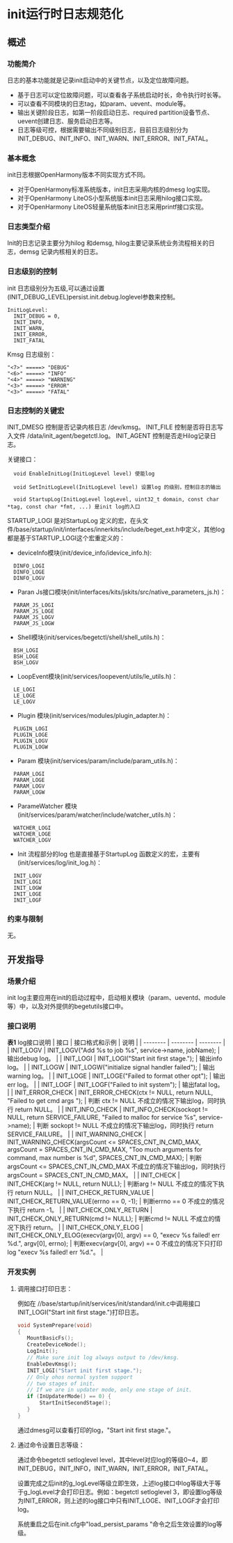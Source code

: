 # init运行时日志规范化
## 概述
### 功能简介
日志的基本功能就是记录init启动中的关键节点，以及定位故障问题。
- 基于日志可以定位故障问题，可以查看各子系统启动时长，命令执行时长等。
- 可以查看不同模块的日志tag，如param、uevent、module等。
- 输出关键阶段日志，如第一阶段启动日志、required partition设备节点、uevent创建日志、服务启动日志等。
- 日志等级可控，根据需要输出不同级别日志，目前日志级别分为INIT_DEBUG、INIT_INFO、INIT_WARN、INIT_ERROR、INIT_FATAL。

### 基本概念

init日志根据OpenHarmony版本不同实现方式不同。
- 对于OpenHarmony标准系统版本，init日志采用内核的dmesg log实现。
- 对于OpenHarmony LiteOS小型系统版本init日志采用hilog接口实现。
- 对于OpenHarmony LiteOS轻量系统版本init日志采用printf接口实现。

### 日志类型介绍
  Init的日志记录主要分为hilog 和demsg, hilog主要记录系统业务流程相关的日志，demsg 记录内核相关的日志。
### 日志级别的控制
  init 日志级别分为五级,可以通过设置(INIT_DEBUG_LEVEL)persist.init.debug.loglevel参数来控制。

  ```
  InitLogLevel:
    INIT_DEBUG = 0,
    INIT_INFO,
    INIT_WARN,
    INIT_ERROR,
    INIT_FATAL
  ```

  Kmsg 日志级别：

  ```
  "<7>" =====> "DEBUG"
  "<6>" =====> "INFO"
  "<4>" =====> "WARNING"
  "<3>" =====> "ERROR"
  "<3>" =====> "FATAL"
  ```
### 日志控制的关键宏
  INIT_DMESG 控制是否记录内核日志 /dev/kmsg。
  INIT_FILE  控制是否将日志写入文件 /data/init_agent/begetctl.log。
  INIT_AGENT 控制是否走Hilog记录日志。

  关键接口：
  ```
    void EnableInitLog(InitLogLevel level) 使能log
  
    void SetInitLogLevel(InitLogLevel level) 设置log 的级别，控制日志的输出

    void StartupLog(InitLogLevel logLevel, uint32_t domain, const char *tag, const char *fmt, ...) 是init log的入口
  ```
  STARTUP_LOGI 是对StartupLog 定义的宏，在头文件/base/startup/init/interfaces/innerkits/include/beget_ext.h中定义，其他log都是基于STARTUP_LOGI这个宏重定义的：

  - deviceInfo模块(init/device_info/idevice_info.h):
  ```
    DINFO_LOGI
    DINFO_LOGE
    DINFO_LOGV
  ```
  - Paran Js接口模块(init/interfaces/kits/jskits/src/native_parameters_js.h)：
  ```
    PARAM_JS_LOGI
    PARAM_JS_LOGE
    PARAM_JS_LOGV
    PARAM_JS_LOGW
  ```
  - Shell模块(init/services/begetctl/shell/shell_utils.h)：
  ```
    BSH_LOGI
    BSH_LOGE
    BSH_LOGV
  ```
  - LoopEvent模块(init/services/loopevent/utils/le_utils.h)：
  ```
    LE_LOGI
    LE_LOGE
    LE_LOGV
  ```
  - Plugin 模块(init/services/modules/plugin_adapter.h)：
  ```
    PLUGIN_LOGI
    PLUGIN_LOGE
    PLUGIN_LOGV
    PLUGIN_LOGW
  ```
  - Param 模块(init/services/param/include/param_utils.h)：
  ```
    PARAM_LOGI
    PARAM_LOGE
    PARAM_LOGV
    PARAM_LOGW
  ```
  - ParameWatcher 模块(init/services/param/watcher/include/watcher_utils.h)：
  ```
    WATCHER_LOGI
    WATCHER_LOGE
    WATCHER_LOGV
  ```
  - Init 流程部分的log 也是直接基于StartupLog 函数定义的宏，主要有(init/services/log/init_log.h)：
  ```
    INIT_LOGV
    INIT_LOGI
    INIT_LOGW
    INIT_LOGE
    INIT_LOGF
  ```

### 约束与限制
无。

## 开发指导
### 场景介绍
init log主要应用在init的启动过程中，启动相关模块（param、ueventd、module等）中，以及对外提供的begetutils接口中。

### 接口说明

**表1** log接口说明
   | 接口 | 接口格式和示例 | 说明 |
   | -------- | -------- | -------- |
   | INIT_LOGV | INIT_LOGV("Add %s to job %s", service->name, jobName); | 输出debug log。 |
   | INIT_LOGI | INIT_LOGI("Start init first stage."); | 输出info log。 |
   | INIT_LOGW | INIT_LOGW("initialize signal handler failed"); | 输出warning log。 |
   | INIT_LOGE | INIT_LOGE("Failed to format other opt"); | 输出err log。 |
   | INIT_LOGF | INIT_LOGF("Failed to init system"); | 输出fatal log。 |
   | INIT_ERROR_CHECK | INIT_ERROR_CHECK(ctx != NULL, return NULL, "Failed to get cmd args "); | 判断 ctx != NULL 不成立的情况下输出log，同时执行 return NULL。 |
   | INIT_INFO_CHECK | INIT_INFO_CHECK(sockopt != NULL, return SERVICE_FAILURE, "Failed to malloc for service %s", service->name); | 判断 sockopt != NULL 不成立的情况下输出log，同时执行 return SERVICE_FAILURE。 |
   | INIT_WARNING_CHECK | INIT_WARNING_CHECK(argsCount <= SPACES_CNT_IN_CMD_MAX, argsCount = SPACES_CNT_IN_CMD_MAX, "Too much arguments for command, max number is %d", SPACES_CNT_IN_CMD_MAX); | 判断 argsCount <= SPACES_CNT_IN_CMD_MAX 不成立的情况下输出log，同时执行 argsCount = SPACES_CNT_IN_CMD_MAX。 |
   | INIT_CHECK | INIT_CHECK(arg != NULL, return NULL); | 判断arg != NULL 不成立的情况下执行 return NULL。 |
   | INIT_CHECK_RETURN_VALUE | INIT_CHECK_RETURN_VALUE(errno == 0, -1); | 判断errno == 0 不成立的情况下执行 return -1。 |
   | INIT_CHECK_ONLY_RETURN | INIT_CHECK_ONLY_RETURN(cmd != NULL); | 判断cmd != NULL 不成立的情况下执行 return。 |
   | INIT_CHECK_ONLY_ELOG | INIT_CHECK_ONLY_ELOG(execv(argv[0], argv) == 0, "execv %s failed! err %d.", argv[0], errno); | 判断execv(argv[0], argv) == 0 不成立的情况下只打印log "execv %s failed! err %d."。 |

### 开发实例

   1. 调用接口打印日志：

      例如在 //base/startup/init/services/init/standard/init.c中调用接口INIT_LOGI("Start init first stage.")打印日志。
       ```c
       void SystemPrepare(void)
       {
          MountBasicFs();
          CreateDeviceNode();
          LogInit();
          // Make sure init log always output to /dev/kmsg.
          EnableDevKmsg();
          INIT_LOGI("Start init first stage.");
          // Only ohos normal system support
          // two stages of init.
          // If we are in updater mode, only one stage of init.
          if (InUpdaterMode() == 0) {
              StartInitSecondStage();
          }
       }
       ```
      通过dmesg可以查看打印的log，"Start init first stage."。

  2. 通过命令设置日志等级：

     通过命令begetctl setloglevel level，其中level对应log的等级0~4，即INIT_DEBUG，INIT_INFO，INIT_WARN，INIT_ERROR，INIT_FATAL。
  
     设置完成之后init的g_logLevel等级立即生效，上述log接口中log等级大于等于g_logLevel才会打印日志。例如：begetctl setloglevel 3，即设置log等级为INIT_ERROR，则上述的log接口中只有INIT_LOGE、INIT_LOGF才会打印log。

     系统重启之后在init.cfg中"load_persist_params "命令之后生效设置的log等级。
   
